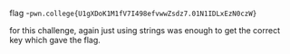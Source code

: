 flag -`pwn.college{U1gXDoK1M1fV7I498efvwwZsdz7.01N1IDLxEzN0czW}`

for this challenge, again just using strings was enough to get the correct key which gave the flag.